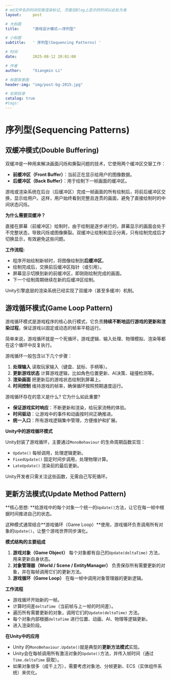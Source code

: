 ```yaml
---
# md文件名的时间仅做渲染标记, 页面在Blog上显示的时间以此处为准
layout:     post

# 大标题
title:      "游戏设计模式——序列型"

# 小标题
subtitle:   ' 序列型(Sequencing Patterns) '

# 时间
date:       2025-08-12 20:01:00

# 作者
author:     "Xiangmin Li"

# 标题背景图
header-img: "img/post-bg-2015.jpg"

# 右侧目录
catalog: true
#tags:
---
```

<!--------------------以下为页面正文---------------------->



# 序列型(Sequencing Patterns)

## 双缓冲模式(Double Buffering)

双缓冲是一种用来解决画面闪烁和撕裂问题的技术，它使用两个缓冲区交替工作：

- **前缓冲区（Front Buffer）**：当前正在显示给用户的图像数据。
- **后缓冲区（Back Buffer）**：用于绘制下一帧画面的缓冲区。

游戏或渲染系统在后台（后缓冲区）完成一帧画面的所有绘制后，将前后缓冲区交换，显示给用户。这样，用户始终看到完整且连贯的画面，避免了直接绘制时的中间状态闪烁。

**为什么需要双缓冲？**

直接在屏幕（前缓冲区）绘制时，由于绘制是逐步进行的，屏幕显示的画面会处于不完整状态，导致闪烁或图像撕裂。双缓冲让绘制和显示分离，只有绘制完成后才切换显示，有效避免这些问题。

**工作流程:**

- 程序开始绘制新帧时，将图像绘制到**后缓冲区**。
- 绘制完成后，交换前后缓冲区指针（或引用）。
- 屏幕显示切换到新的前缓冲区，即刚刚绘制完成的画面。
- 下一个绘制周期继续在新的后缓冲区绘制。

Unity引擎底层的渲染系统已经实现了双缓冲（甚至多缓冲）机制。

## 游戏循环模式(Game Loop Pattern)

游戏循环模式是游戏程序的核心执行模式，它负责**持续不断地运行游戏的更新和渲染过程**，保证游戏以固定或动态的帧率平稳运行。

简单来说，游戏循环就是一个死循环，游戏逻辑、输入处理、物理模拟、渲染等都在这个循环中反复执行。

游戏循环一般包含以下几个步骤：

1. **处理输入**  读取玩家输入（键盘、鼠标、手柄等）。
2. **更新游戏状态**  计算游戏逻辑，比如角色位置更新、AI决策、碰撞检测等。
3. **渲染画面**  把更新后的游戏状态绘制到屏幕上。
4. **时间控制**  维持游戏的帧率，确保循环按照预期速度运行。

游戏循环存在的意义是什么? 它为什么如此重要?

- **保证游戏实时响应**：不断更新和渲染，给玩家流畅的体验。
- **时间驱动**：让游戏中的事件和动画按时间正确推进。
- **统一入口**：所有游戏逻辑集中管理，方便维护和扩展。

**Unity中的游戏循环模式**

Unity封装了游戏循环，主要通过`MonoBehaviour` 的生命周期函数实现：

- `Update()` 每帧调用，处理逻辑更新。
- `FixedUpdate()` 固定时间步调用，处理物理计算。
- `LateUpdate()` 渲染前的最后更新。

Unity开发者只需关注这些函数，无需自己写死循环。

## 更新方法模式(Update Method Pattern)

**核心思想: **给游戏中的每个对象一个统一的`Update()`方法，让它在每一帧中根据时间推进自己的状态。

这种模式通常结合**游戏循环（Game Loop）**使用，游戏循环负责调用所有对象的`Update()`，让整个游戏世界同步演化。

**模式结构的主要组成**

1. **游戏对象（Game Object）**  每个对象都有自己的`Update(deltaTime)` 方法，用来更新自身状态。
2. **对象管理器（World / Scene / EntityManager）**  负责保存所有需要更新的对象，并在每帧调用它们的更新方法。
3. **游戏循环（Game Loop）**  在每一帧中调用对象管理器的更新逻辑。

**工作流程**

- 游戏循环开始新的一帧。
- 计算时间差`deltaTime`（当前帧与上一帧的时间差）。
- 遍历所有需要更新的对象，调用它们的`Update(deltaTime)` 方法。
- 每个对象内部根据`deltaTime` 进行位置、动画、AI、物理等逻辑更新。
- 进入渲染阶段。

**在Unity中的应用**

- Unity 的`MonoBehaviour.Update()`就是典型的**更新方法模式**实现。
- Unity会在每帧调用所有激活对象的`Update()`方法，并传入帧时间（通过`Time.deltaTime` 获取）。
- 如果对象很多（成千上万），需要考虑对象池、分帧更新、ECS（实体组件系统）来优化。


